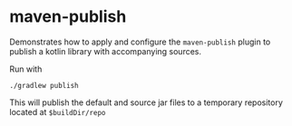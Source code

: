 maven-publish
==========

Demonstrates how to apply and configure the `maven-publish` plugin to publish a kotlin library with accompanying
sources.

Run with

    ./gradlew publish

This will publish the default and source jar files to a temporary repository located at `$buildDir/repo`
